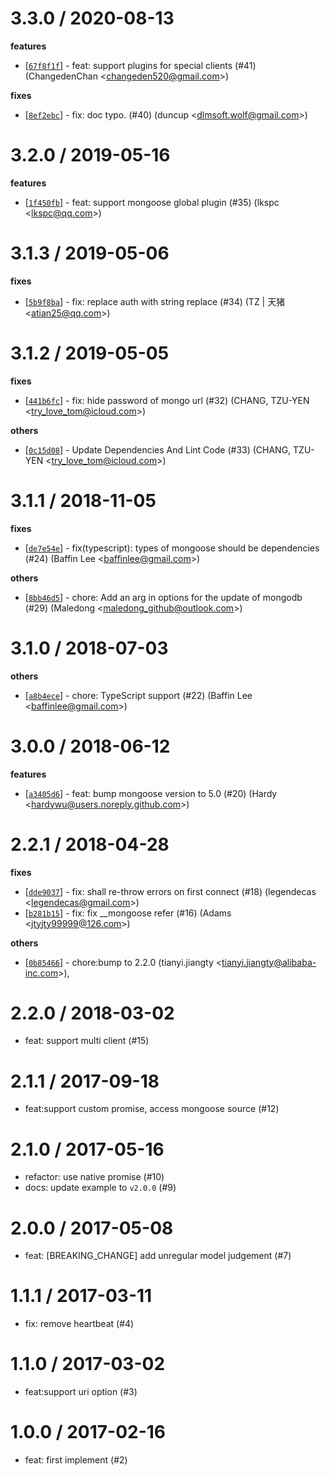 
3.3.0 / 2020-08-13
==================

**features**
  * [[`67f8f1f`](http://github.com/eggjs/egg-mongoose/commit/67f8f1fa828cc1795ee3d2c995e2a5206ebed741)] - feat: support plugins for special clients (#41) (ChangedenChan <<changeden520@gmail.com>>)

**fixes**
  * [[`8ef2ebc`](http://github.com/eggjs/egg-mongoose/commit/8ef2ebc68aa3199493fcabbaa6455f0e38c8322a)] - fix: doc typo. (#40) (duncup <<dlmsoft.wolf@gmail.com>>)

3.2.0 / 2019-05-16
==================

**features**
  * [[`1f450fb`](http://github.com/eggjs/egg-mongoose/commit/1f450fb38acf4f04a63294a33e392c6f38830a88)] - feat: support mongoose global plugin (#35) (lkspc <<lkspc@qq.com>>)

3.1.3 / 2019-05-06
==================

**fixes**
  * [[`5b9f8ba`](http://github.com/eggjs/egg-mongoose/commit/5b9f8ba36673ea4b807b7cd97f4288bbef6c8f2d)] - fix: replace auth with string replace (#34) (TZ | 天猪 <<atian25@qq.com>>)

3.1.2 / 2019-05-05
==================

**fixes**
  * [[`441b6fc`](http://github.com/eggjs/egg-mongoose/commit/441b6fcf0264fec76415e682e5b180ecc6488799)] - fix: hide password of mongo url (#32) (CHANG, TZU-YEN <<try_love_tom@icloud.com>>)

**others**
  * [[`0c15d08`](http://github.com/eggjs/egg-mongoose/commit/0c15d0887f7d171858a3adc1ba6356d6b04c06a1)] - Update Dependencies And Lint Code (#33) (CHANG, TZU-YEN <<try_love_tom@icloud.com>>)

3.1.1 / 2018-11-05
==================

**fixes**
  * [[`de7e54e`](http://github.com/eggjs/egg-mongoose/commit/de7e54e21c1ca1848968395b236151255e404a11)] - fix(typescript): types of mongoose should be dependencies (#24) (Baffin Lee <<baffinlee@gmail.com>>)

**others**
  * [[`8bb46d5`](http://github.com/eggjs/egg-mongoose/commit/8bb46d5e7f2d2769989cbf42ad3f07f40cf3d661)] - chore: Add an arg in options for the update of mongodb (#29) (Maledong <<maledong_github@outlook.com>>)

3.1.0 / 2018-07-03
==================

**others**
  * [[`a8b4ece`](http://github.com/eggjs/egg-mongoose/commit/a8b4ece79726ac591da2f1a4a0b97f9cc350c69c)] - chore: TypeScript support (#22) (Baffin Lee <<baffinlee@gmail.com>>)

3.0.0 / 2018-06-12
==================

**features**
  * [[`a3405d6`](http://github.com/eggjs/egg-mongoose/commit/a3405d60d0bf173a000706681cb6656b6ef6a7ed)] - feat: bump mongoose version to 5.0 (#20) (Hardy <<hardywu@users.noreply.github.com>>)

2.2.1 / 2018-04-28
==================

**fixes**
  * [[`dde9037`](http://github.com/eggjs/egg-mongoose/commit/dde9037db1052d836edb4f0d0fddeda061ee446d)] - fix: shall re-throw errors on first connect (#18) (legendecas <<legendecas@gmail.com>>)
  * [[`b281b15`](http://github.com/eggjs/egg-mongoose/commit/b281b15f834bcb8cc5286776719a3eeaaf48263d)] - fix: fix __mongoose refer (#16) (Adams <<jtyjty99999@126.com>>)

**others**
  * [[`0b85466`](http://github.com/eggjs/egg-mongoose/commit/0b85466d94325fe421381656487385fb7032240f)] - chore:bump to 2.2.0 (tianyi.jiangty <<tianyi.jiangty@alibaba-inc.com>>),

2.2.0 / 2018-03-02
==================

  * feat: support multi client (#15)

2.1.1 / 2017-09-18
==================

  * feat:support custom promise, access mongoose source (#12)

2.1.0 / 2017-05-16
==================

  * refactor: use native promise (#10)
  * docs: update example to `v2.0.0` (#9)

2.0.0 / 2017-05-08
==================

  * feat: [BREAKING_CHANGE] add unregular model judgement (#7)

1.1.1 / 2017-03-11
==================

  * fix: remove heartbeat (#4)

1.1.0 / 2017-03-02
==================

  * feat:support uri option (#3)

1.0.0 / 2017-02-16
==================

  * feat: first implement (#2)
